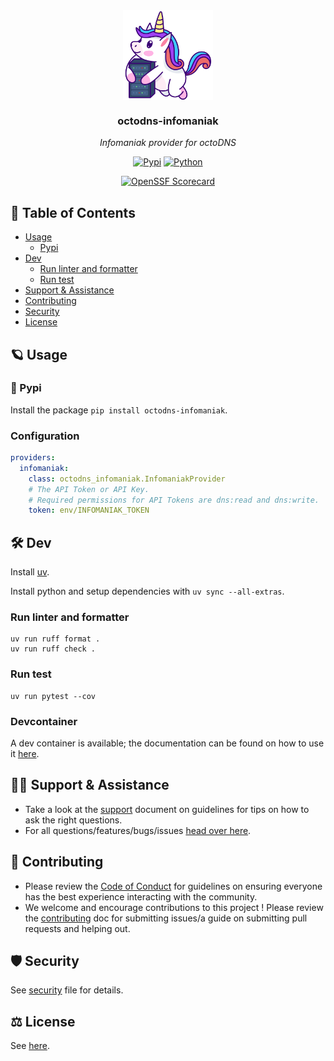 <!-- template:begin:header -->

<div align="center">
<img src="https://raw.githubusercontent.com/m0nsterrr/octodns-infomaniak/main/docs/assets/logo.svg" align="center" width="144px" height="144px"/>

### octodns-infomaniak

_Infomaniak provider for octoDNS_

</div>

<div align="center">

[![Pypi](https://img.shields.io/pypi/v/octodns-infomaniak?label=&logo=pypi&style=for-the-badge&logoColor=yellow&color=3776AB)](https://pypi.python.org/pypi/octodns-infomaniak)
[![Python](https://img.shields.io/pypi/pyversions/octodns-infomaniak?label=&logo=python&style=for-the-badge&logoColor=yellow&color=3776AB)](https://pypi.python.org/pypi/octodns-infomaniak)

</div>

<div align="center">

[![OpenSSF Scorecard](https://img.shields.io/ossf-scorecard/github.com/M0NsTeRRR/octodns-infomaniak?label=openssf%20scorecard&style=for-the-badge)](https://scorecard.dev/viewer/?uri=github.com/M0NsTeRRR/octodns-infomaniak)

</div>
<!-- template:end:header -->

<!-- template:begin:table_of_content -->

## 🔗 Table of Contents

- [Usage](#-usage)
    - [Pypi](#-pypi)
- [Dev](#%EF%B8%8F-dev)
    - [Run linter and formatter](#run-linter-and-formatter)
    - [Run test](#run-test)
- [Support &amp; Assistance](#%EF%B8%8F-support--assistance)
- [Contributing](#-contributing)
- [Security](#%EF%B8%8F-security)
- [License](#%EF%B8%8F-license)
<!-- template:end:table_of_content -->




<!-- template:begin:usage-title -->

## 🪐 Usage
<!-- template:end:usage-title -->
<!-- template:begin:usage-pypi -->

### 🐍 Pypi
Install the package `pip install octodns-infomaniak`.
<!-- template:end:usage-pypi -->

### Configuration
```yaml
providers:
  infomaniak:
    class: octodns_infomaniak.InfomaniakProvider
    # The API Token or API Key.
    # Required permissions for API Tokens are dns:read and dns:write.
    token: env/INFOMANIAK_TOKEN
```


<!-- template:begin:dev -->

## 🛠️ Dev

Install [uv](https://docs.astral.sh/uv/getting-started/installation/).

Install python and setup dependencies with `uv sync --all-extras`.
### Run linter and formatter

```
uv run ruff format .
uv run ruff check .
```

### Run test

```
uv run pytest --cov
```
### Devcontainer

A dev container is available; the documentation can be found on how to use it [here](https://code.visualstudio.com/docs/devcontainers/containers).
<!-- template:end:dev -->

<!-- template:begin:support -->

## 🙋‍♂️ Support & Assistance

- Take a look at the [support](SUPPORT.md) document on
     guidelines for tips on how to ask the right questions.
- For all questions/features/bugs/issues [head over here](/../../issues/new/choose).
<!-- template:end:support -->

<!-- template:begin:contributing -->

## 🤝 Contributing

- Please review the [Code of Conduct](CODE_OF_CONDUCT.md) for guidelines
    on ensuring everyone has the best experience interacting with the community.
- We welcome and encourage contributions to this project !
    Please review the [contributing](CONTRIBUTING.md) doc for submitting
    issues/a guide on submitting pull requests and helping out.
<!-- template:end:contributing -->

<!-- template:begin:security -->

## 🛡️ Security

See [security](SECURITY.md) file for details.
<!-- template:end:security -->

<!-- template:begin:license -->

## ⚖️ License

See [here](LICENSE_en.txt).
<!-- template:end:license -->
